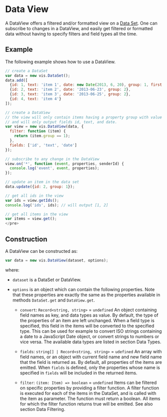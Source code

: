 # Data View

A DataView offers a filtered and/or formatted view on a
[Data Set](../data-set/). One can subscribe to changes in a DataView, and easily
get filtered or formatted data without having to specify filters and field types
all the time.

## Example

The following example shows how to use a DataView.

```javascript
// create a DataSet
var data = new vis.DataSet();
data.add([
  {id: 1, text: 'item 1', date: new Date(2013, 6, 20), group: 1, first: true},
  {id: 2, text: 'item 2', date: '2013-06-23', group: 2},
  {id: 3, text: 'item 3', date: '2013-06-25', group: 2},
  {id: 4, text: 'item 4'}
]);

// create a DataView
// the view will only contain items having a property group with value 1,
// and will only output fields id, text, and date.
var view = new vis.DataView(data, {
  filter: function (item) {
    return (item.group == 1);
  },
  fields: ['id', 'text', 'date']
});

// subscribe to any change in the DataView
view.on('*', function (event, properties, senderId) {
  console.log('event', event, properties);
});

// update an item in the data set
data.update({id: 2, group: 1});

// get all ids in the view
var ids = view.getIds();
console.log('ids', ids); // will output [1, 2]

// get all items in the view
var items = view.get();
</pre>
```

## Construction

A DataView can be constructed as:

```javascript
var data = new vis.DataView(dataset, options);
```

where:

- `dataset` is a DataSet or DataView.
- `options` is an object which can contain the following properties. Note that
  these properties are exactly the same as the properties available in methods
  `DataSet.get` and `DataView.get`.

  - `convert`: `Record<string, string>` = `undefined` An object containing field
    names as key, and data types as value. By default, the type of the
    properties of an item are left unchanged. When a field type is specified,
    this field in the items will be converted to the specified type. This can be
    used for example to convert ISO strings containing a date to a JavaScript
    Date object, or convert strings to numbers or vice versa. The available data
    types are listed in section Data Types.

  - `fields`: `string[] | Record<string, string>` = `udefined` An array with
    field names, or an object with current field name and new field name that
    the field is returned as. By default, all properties of the items are
    emitted. When `fields` is defined, only the properties whose name is
    specified in `fields` will be included in the returned items.

  - `filter`: `(item: Item) => boolean` = `undefined` Items can be filtered on
    specific properties by providing a filter function. A filter function is
    executed for each of the items in the DataSet, and is called with the item
    as parameter. The function must return a boolean. All items for which the
    filter function returns true will be emitted. See also section Data
    Filtering.
